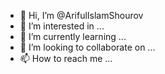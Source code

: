 - 👋 Hi, I’m @ArifulIslamShourov
- 👀 I’m interested in ...
- 🌱 I’m currently learning ...
- 💞️ I’m looking to collaborate on ...
- 📫 How to reach me ...

<!---
ArifulIslamShourov/ArifulIslamShourov is a ✨ special ✨ repository because its `README.md` (this file) appears on your GitHub profile.
You can click the Preview link to take a look at your changes.
--->
